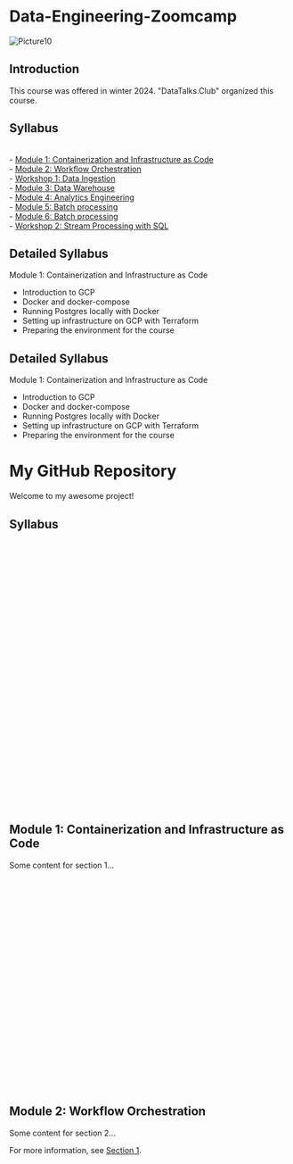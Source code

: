 # Data-Engineering-Zoomcamp


![Picture10](https://github.com/AFARNOOD/Data-Engineering-Zoomcamp/assets/145398892/d73329d9-af29-4abd-adb1-6f6fd544e45a)


## Introduction

This course was offered in winter 2024. "DataTalks.Club" organized this course.


## Syllabus
<br> - [Module 1: Containerization and Infrastructure as Code](#module1)
<br> - [Module 2: Workflow Orchestration](#module2)
<br> - [Workshop 1: Data Ingestion](#workshop1)
<br> - [Module 3: Data Warehouse](#module3)
<br> - [Module 4: Analytics Engineering](#module4)
<br> - [Module 5: Batch processing](#module5)
<br> - [Module 6: Batch processing](#module6)
<br> - [Workshop 2: Stream Processing with SQL](#workshop2)

## Detailed Syllabus
Module 1: Containerization and Infrastructure as Code <a name="Module 1: Containerization and Infrastructure as Code"></a>
* Introduction to GCP
* Docker and docker-compose
* Running Postgres locally with Docker
* Setting up infrastructure on GCP with Terraform
* Preparing the environment for the course

## Detailed Syllabus
Module 1: Containerization and Infrastructure as Code <a name="Module 1: Containerization and Infrastructure as Code"></a>
* Introduction to GCP
* Docker and docker-compose
* Running Postgres locally with Docker
* Setting up infrastructure on GCP with Terraform
* Preparing the environment for the course

# My GitHub Repository

Welcome to my awesome project!

## Syllabus


<br>
<br>
<br>
<br>
<br>
<br>
<br>
<br>
<br>
<br>
<br>
<br>
<br>
<br>
<br>
<br>
<br>
<br>
<br>
<br>
<br>
<br>
<br>
<br>
<br>
<br>
<br>
<br>

## Module 1: Containerization and Infrastructure as Code <a name="module1"></a>
Some content for section 1...
<br>
<br>
<br>
<br>
<br>
<br>
<br>
<br>
<br>
<br>
<br>
<br>
<br>
<br>
<br>
<br>
<br>
<br>
<br>
<br>
<br>
<br>
<br>
<br>
## Module 2: Workflow Orchestration <a name="module2"></a>

Some content for section 2...

For more information, see [Section 1](#section-1).

